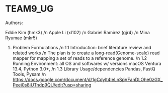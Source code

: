 # TEAM9_UG
Authors:

Eddie Kim (hmk3) /n Apple Li (xl102) /n Gabriel Ramirez (gjr4) /n Mina Ryumae (mkr5)

1. Problem Formulations
 /n 1.1 Introduction: brief literature review and related works /n
       The plan is to create a long-read(Genome-scale) read mapper for mapping a set of reads to a reference genome.
 /n  1.2 Running Environment: all OS and softwares w/ versions 
       macOS Ventura 13.4, Python 3.0+, 
 /n 1.3 Library Usage/dependencies 
       Pandas, FastQ Tools, Pysam
   /n 
https://docs.google.com/document/d/1gCdylt4IeLnSpVFanDLOhe0zGX_Peei0s8iUTndp9QU/edit?usp=sharing
